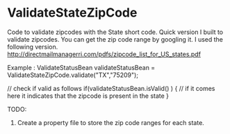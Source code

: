 ValidateStateZipCode
====================

Code to validate zipcodes with the State short code.
Quick version I built to validate zipcodes.
You can get the zip code range by googling it.
I used the following version.
http://directmailmanagerri.com/pdfs/zipcode_list_for_US_states.pdf

Example :
ValidateStatusBean validateStatusBean = ValidateStateZipCode.validate("TX","75209");

// check if valid as follows
if(validateStatusBean.isValid() )
{
  // if it comes here it indicates that the zipcode is present in the state 
}

TODO:
1) Create a property file to store the zip code ranges for each state.
